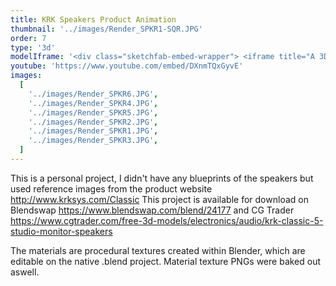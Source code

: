 ```yaml
---
title: KRK Speakers Product Animation
thumbnail: '../images/Render_SPKR1-SQR.JPG'
order: 7
type: '3d'
modelIframe: '<div class="sketchfab-embed-wrapper"> <iframe title="A 3D model" width="640" height="480" src="https://sketchfab.com/models/5c03f6b1082a4decb33ae7511209271a/embed?autostart=1&amp;ui_controls=1&amp;ui_infos=1&amp;ui_inspector=1&amp;ui_stop=1&amp;ui_watermark=1&amp;ui_watermark_link=1" frameborder="0" allow="autoplay; fullscreen; vr" mozallowfullscreen="true" webkitallowfullscreen="true"></iframe> <p style="font-size: 13px; font-weight: normal; margin: 5px; color: #4A4A4A;"> <a href="https://sketchfab.com/3d-models/krk-classic-5-studio-monitor-speaker-5c03f6b1082a4decb33ae7511209271a?utm_medium=embed&utm_source=website&utm_campaign=share-popup" target="_blank" style="font-weight: bold; color: #1CAAD9;">KRK Classic 5 Studio Monitor Speaker</a> by <a href="https://sketchfab.com/TheGiwi?utm_medium=embed&utm_source=website&utm_campaign=share-popup" target="_blank" style="font-weight: bold; color: #1CAAD9;">TheGiwi</a> on <a href="https://sketchfab.com?utm_medium=embed&utm_source=website&utm_campaign=share-popup" target="_blank" style="font-weight: bold; color: #1CAAD9;">Sketchfab</a> </p> </div>'
youtube: 'https://www.youtube.com/embed/DXnmTQxGyvE'
images:
  [
    '../images/Render_SPKR6.JPG',
    '../images/Render_SPKR4.JPG',
    '../images/Render_SPKR5.JPG',
    '../images/Render_SPKR2.JPG',
    '../images/Render_SPKR1.JPG',
    '../images/Render_SPKR3.JPG',
  ]
---
```


This is a personal project, I didn't have any blueprints of the speakers but used reference images from the product website http://www.krksys.com/Classic
This project is available for download on Blendswap https://www.blendswap.com/blend/24177 and
CG Trader https://www.cgtrader.com/free-3d-models/electronics/audio/krk-classic-5-studio-monitor-speakers

The materials are procedural textures created within Blender, which are editable on the native .blend project.
Material texture PNGs were baked out aswell.
